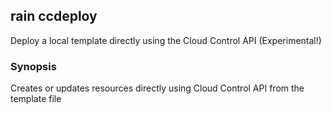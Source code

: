 ## rain ccdeploy

Deploy a local template directly using the Cloud Control API (Experimental!)

### Synopsis

Creates or updates resources directly using Cloud Control API from the template file <template>.
You must pass the --experimental (-x) flag to use this command, to acknowledge that it is experimental and likely to be unstable!


```
rain ccdeploy <template> <name>
```

### Options

```
  -c, --config string      YAML or JSON file to set tags and parameters
      --debug              Output debugging information
  -x, --experimental       Acknowledge that this is an experimental feature
  -h, --help               help for ccdeploy
      --params strings     set parameter values; use the format key1=value1,key2=value2
  -p, --profile string     AWS profile name; read from the AWS CLI configuration file
  -r, --region string      AWS region to use
      --s3-bucket string   Name of the S3 bucket that is used to upload assets
      --s3-prefix string   Prefix to add to objects uploaded to S3 bucket
      --tags strings       add tags to the stack; use the format key1=value1,key2=value2
```

### Options inherited from parent commands

```
      --no-colour   Disable colour output
```

### SEE ALSO

* [rain](index.md)	 - 

###### Auto generated by spf13/cobra on 13-Jan-2024
